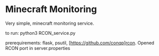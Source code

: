 <h1>Minecraft Monitoring</h1>

Very simple, minecraft monitoring service.

to run: python3 RCON_service.py

prerequirements: flask, psutil, [https://github.com/conqp]rcon. Opened RCON port in server.properties
